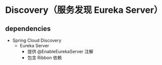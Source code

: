 # Discovery（服务发现 Eureka Server）
 
## dependencies

- Spring Cloud Discovery
    - Eureka Server
        - 提供 @EnableEurekaServer 注解
        - 包含 Ribbon 依赖

